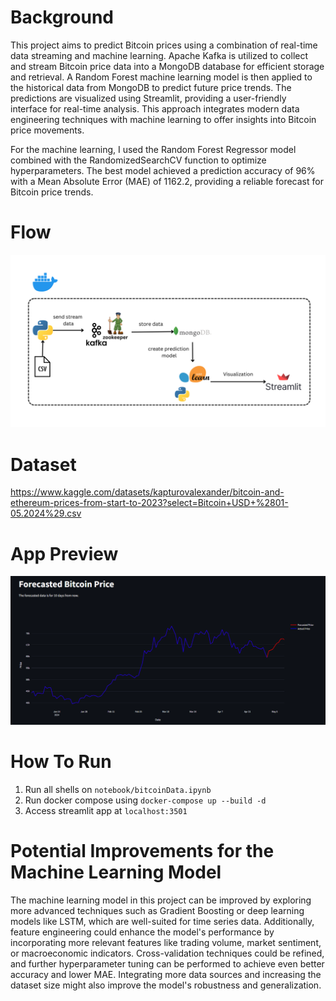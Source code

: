# Background

This project aims to predict Bitcoin prices using a combination of real-time data streaming and machine learning. Apache Kafka is utilized to collect and stream Bitcoin price data into a MongoDB database for efficient storage and retrieval. A Random Forest machine learning model is then applied to the historical data from MongoDB to predict future price trends. The predictions are visualized using Streamlit, providing a user-friendly interface for real-time analysis. This approach integrates modern data engineering techniques with machine learning to offer insights into Bitcoin price movements.

For the machine learning, I used the Random Forest Regressor model combined with the RandomizedSearchCV function to optimize hyperparameters. The best model achieved a prediction accuracy of 96% with a Mean Absolute Error (MAE) of 1162.2, providing a reliable forecast for Bitcoin price trends.

# Flow

![Project FLOW](./images/Stream_Bitcoin_Prediction.png)

# Dataset
https://www.kaggle.com/datasets/kapturovalexander/bitcoin-and-ethereum-prices-from-start-to-2023?select=Bitcoin+USD+%2801-05.2024%29.csv

# App Preview

![Preview](./images/streamlit_preview.png)

# How To Run

1. Run all shells on `notebook/bitcoinData.ipynb`
2. Run docker compose using `docker-compose up --build -d`
3. Access streamlit app at `localhost:3501`

# Potential Improvements for the Machine Learning Model

The machine learning model in this project can be improved by exploring more advanced techniques such as Gradient Boosting or deep learning models like LSTM, which are well-suited for time series data. Additionally, feature engineering could enhance the model's performance by incorporating more relevant features like trading volume, market sentiment, or macroeconomic indicators. Cross-validation techniques could be refined, and further hyperparameter tuning can be performed to achieve even better accuracy and lower MAE. Integrating more data sources and increasing the dataset size might also improve the model's robustness and generalization.